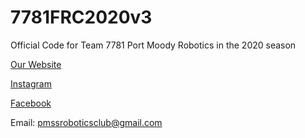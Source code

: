# 7781FRC2020v3
Official Code for Team 7781 Port Moody Robotics in the 2020 season

[Our Website](https://www.pmssrobotics.ca)

[Instagram](https://www.instagram.com/pmss_robotics)

[Facebook](https://www.facebook.com/pmssrobotics)

Email: pmssroboticsclub@gmail.com
